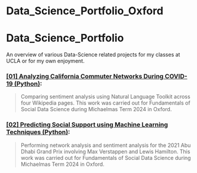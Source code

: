 # Data_Science_Portfolio_Oxford


# Data_Science_Portfolio

An overview of various Data-Science related projects for my classes at UCLA or for my own enjoyment.

### [[01] Analyzing California Commuter Networks During COVID-19 (Python)](https://github.com/MariethCoetzer/Data_Science_Portfolio/tree/main/%5B01%5D%20Analyzing%20California%20Commuter%20Networks%20During%20COVID-19):
> Comparing sentiment analysis using Natural Language Toolkit across four Wikipedia pages. This work was carried out for Fundamentals of Social Data Science during Michaelmas Term 2024 in Oxford. 

### [[02] Predicting Social Support using Machine Learning Techniques (Python)](https://github.com/MariethCoetzer/Data_Science_Portfolio/tree/main/%5B02%5D%20Predicting%20Social%20Support%20using%20Machine%20Learning%20Techniques):
> Performing network analysis and sentiment analysis for the 2021 Abu Dhabi Grand Prix involving Max Verstappen and Lewis Hamilton. This work was carried out for Fundamentals of Social Data Science during Michaelmas Term 2024 in Oxford. 
